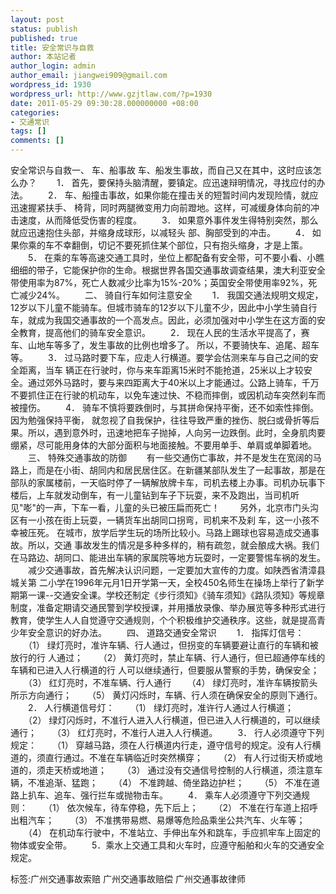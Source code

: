 ```yaml
---
layout: post
status: publish
published: true
title: 安全常识与自救
author: 本站记者
author_login: admin
author_email: jiangwei909@gmail.com
wordpress_id: 1930
wordpress_url: http://www.gzjtlaw.com/?p=1930
date: 2011-05-29 09:30:28.000000000 +08:00
categories:
- 交通常识
tags: []
comments: []
---
```

安全常识与自救一、 车、船事故 车、船发生事故，而自己又在其中，这时应该怎么办？ 　　1． 首先，要保持头脑清醒，要镇定。应迅速辩明情况，寻找应付的办法。 　　2． 车、船撞击事故，如果你能在撞击关的短暂时间内发现险情，就应迅速握紧扶手、 椅背，同时两腿微变用力向前蹬地。这样，可减缓身体向前的冲击速度，从而降低受伤害的程度。 　　3． 如果意外事件发生得特别突然，那么就应迅速抱住头部，并缩身成球形，以减轻头 部、胸部受到的冲击。 　　4． 如果你乘的车不幸翻倒，切记不要死抓住某个部位，只有抱头缩身，才是上策。 　　5． 在乘的车等高速交通工具时，坐位上都配备有安全带，可不要小看、小瞧细细的带子，它能保护你的生命。根据世界各国交通事故调查结果，澳大利亚安全带使用率为87%，死亡人数减少比率为15%-20%；英国安全带使用率92%，死亡减少24%。 　　二、 骑自行车如何注意安全 　　1． 我国交通法规明文规定，12岁以下儿童不能骑车。但城市骑车的12岁以下儿童不少，因此中小学生骑自行车，就成为我国交通事故的一个高发点。因此，必须加强对中小学生在这方面的安全教育，提高他们的骑车安全意识。 　　2． 现在人民的生活水平提高了，赛车、山地车等多了，发生事故的比例也增多了。 所以，不要骑快车、追尾、超车等。 　　3． 过马路时要下车，应走人行横道。要学会估测来车与自己之间的安全距离，当车 辆正在行驶时，你与来车距离15米时不能抢道，25米以上才较安全。通过郊外马路时，要与来四距离大于40米以上才能通过。公路上骑车，千万不要抓住正在行驶的机动车，以免车速过快、不稳而摔倒，或因机动车突然刹车而被撞伤。 　　4． 骑车不慎将要跌倒时，与其拼命保持平衡，还不如索性摔倒。因为勉强保持平衡， 就忽视了自我保护，往往导致严重的挫伤、脱臼或骨折等后果。所以，遇到意外时，迅速地把车子抛掉，人向另一边跌倒。此时，全身肌肉要绷紧，尽可能用身体的大部分面积与地面接触。不要用单手、单肩或单脚着地。 　　三、 特殊交通事故的防御 　　有一些交通伤亡事故，并不是发生在宽阔的马路上，而是在小街、胡同内和居民居住区。在新疆某部队发生了一起事故，那是在部队的家属楼前，一天临时停了一辆解放牌卡车，司机去楼上办事。司机办玩事下楼后，上车就发动倒车，有一儿童钻到车子下玩耍，来不及跑出，当司机听见"嘭"的一声，下车一看，儿童的头已被压扁而死亡！ 　　另外，北京市门头沟区有一小孩在街上玩耍，一辆货车出胡同口拐弯，司机来不及刹 车，这一小孩不幸被压死。 在城市，放学后学生玩的场所比较小。马路上踢球也容易造成交通事故。所以，交通 事故发生的情况是多种多样的，稍有疏忽，就会酿成大祸。我们在马路边、胡同口、能进出车辆的家属院等地方玩耍时，一定要警惕车祸的发生。 　　减少交通事故，首先解决认识问题，一定要加大宣传的力度。如陕西省清漳县城关第 二小学在1996年元月1日开学第一天，全校450名师生在操场上举行了新学期第一课--交通安全课。学校还制定《步行须知》《骑车须知》《路队须知》等规章制度，准备定期请交通民警到学校授课，并用播放录像、举办展览等多种形式进行教育，使学生人人自觉遵守交通规则，个个积极维护交通秩序。这些，就是提高青少年安全意识的好办法。 　　四、 道路交通安全常识 　　1． 指挥灯信号： 　　（1） 绿灯亮时，准许车辆、行人通过，但拐变的车辆要避让直行的车辆和被放行的行 人通过； 　　（2） 黄灯亮时，禁止车辆、行人通行，但已超通停车线的车辆和已进入人行横道的行 人可以继续通行，但要服从警察的手势，确保安全； 　　（3） 红灯亮时，不准车辆、行人通行 　　（4） 绿灯亮时，准许车辆按箭头所示方向通行； 　　（5） 黄灯闪烁时，车辆、行人须在确保安全的原则下通行。 　　2． 人行横道信号灯： 　　（1） 绿灯亮时，准许行人通过人行横道； 　　（2） 绿灯闪烁时，不准行人进入人行横道，但已进入人行横道的，可以继续通行； 　　（3） 红灯亮时，不准行人进入人行横道。 　　3． 行人必须遵守下列规定： 　　（1） 穿越马路，须在人行横道内行走，遵守信号的规定。没有人行横道的，须直行通过。不准在车辆临近时突然横穿； 　　（2） 有人行过街天桥或地道的，须走天桥或地道； 　　（3） 通过没有交通信号控制的人行横道，须注意车辆，不准追渐、猛跑； 　　（4） 不准跨越、倚坐路边护栏； 　　（5） 不准在道路上扒车、追车、强行拦车或抛物击车。 　　4． 乘车人必须遵守下列交通规则： 　　（1） 依次候车，待车停稳，先下后上； 　　（2） 不准在行车道上招呼出粗汽车； 　　（3） 不准携带易燃、易爆等危险品乘坐公共汽车、火车等； 　　（4） 在机动车行驶中，不准站立、手伸出车外和跳车，手应抓牢车上固定的物体或安全带。 　　5．乘水上交通工具和火车时，应遵守船舶和火车的交通安全规定。标签:广州交通事故索赔 广州交通事故赔偿 广州交通事故律师
